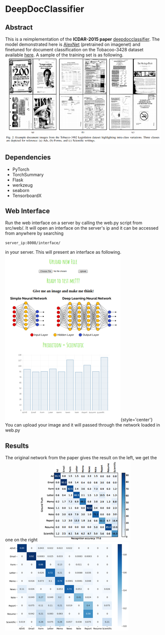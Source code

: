 # DeepDocClassifier
## Abstract
This is a reimplementation of the **ICDAR-2015 paper** [deepdocclassifier](https://ieeexplore.ieee.org/document/7333933/). 
The model demonstrated here is [AlexNet](https://papers.nips.cc/paper/4824-imagenet-classification-with-deep-convolutional-neural-networks.pdf) (pretrained on imagenet) and finetuned for document classification on the Tobacoo-3428 dataset available [here](https://lampsrv02.umiacs.umd.edu/projdb/project.php?id=72). A sample of the training set is as following.
![sample training images](imgs/sample_of_training_set.png)

## Dependencies

* PyTorch
* TorchSummary
* Flask
* werkzeug
* seaborn
* TensorboardX 

## Web Interface
Run the web interface on a server by calling the web.py script from src/web/. It will open an interface on the server's ip and it can be accessed from anywhere by searching
```
server_ip:8008/interface/
``` 
in your server. This will present an interface as following.
![interface](imgs/interface.png){style='center'} 
You can upload your image and it will passed through the network loaded in web.py

## Results
The original network from the paper gives the result on the left, we get the one on the right
![their confusion](imgs/their_confusion.png) ![my confusion](imgs/confusion.png)